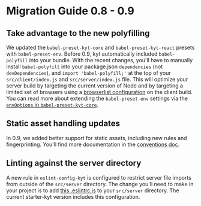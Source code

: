 # Migration Guide 0.8 - 0.9

## Take advantage to the new polyfilling

We updated the `babel-preset-kyt-core` and `babel-preset-kyt-react` presets with `babel-preset-env`. Before 0.9, kyt automatically included `babel-polyfill` into your bundle. With the recent changes, you'll have to manually install `babel-polyfill` into your package.json `dependencies` (not `devDependencies`), and `import 'babel-polyfill;'` at the top of your `src/client/index.js` and `src/server/index.js` file. This will optimize your server build by targeting the current version of Node and by targeting a limited set of browsers using a [browserlist configuration](https://github.com/ai/browserslist) on the client build. You can read more about extending the `babel-preset-env` settings via the [`envOptions` in `babel-preset-kyt-core`](/packages/babel-preset-kyt-core/README.md#options).

## Static asset handling updates

In 0.9, we added better support for static assets, including new rules and fingerprinting. You'll find more documentation in the [conventions doc](/docs/conventions.md#static-asset-handling-assets-manifest-cdn).

## Linting against the server directory

A new rule in `eslint-config-kyt` is configured to restrict server file imports from outside of the `src/server` directory. The change you'll need to make in your project is to add [this .eslintrc.js](https://github.com/NYTimes/kyt/blob/7b1a019b1e0996c94df2a5da48b2062c7113ce02/packages/kyt-starter-universal/starter-src/src/server/.eslintrc.js) to your `src/server` directory. The current starter-kyt version includes this configuration.
